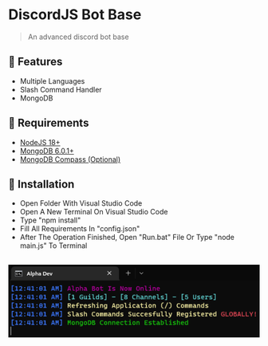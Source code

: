 # DiscordJS Bot Base
> An advanced discord bot base

## 👑 Features
- Multiple Languages
- Slash Command Handler
- MongoDB

## 📝 Requirements
- [NodeJS 18+](https://nodejs.org/en/download/current/)
- [MongoDB 6.0.1+](https://www.mongodb.com/try/download/community)
- [MongoDB Compass (Optional)](https://www.mongodb.com/try/download/compass)

## 🚀 Installation
- Open Folder With Visual Studio Code
- Open A New Terminal On Visual Studio Code
- Type "npm install"
- Fill All Requirements In "config.json"
- After The Operation Finished, Open "Run.bat" File Or Type "node main.js" To Terminal

##

![Console Output](img/AlphaBotBase_1.png "Console Output")